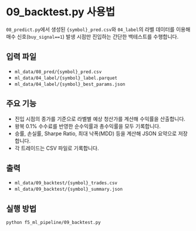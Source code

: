 # 09_backtest.py 사용법

`08_predict.py`에서 생성된 `{symbol}_pred.csv`와 `04_label`의 라벨 데이터를 이용해
매수 신호(`buy_signal==1`) 발생 시점만 진입하는 간단한 백테스트를 수행합니다.

## 입력 파일
- `ml_data/08_pred/{symbol}_pred.csv`
- `ml_data/04_label/{symbol}_label.parquet`
- `ml_data/04_label/{symbol}_best_params.json`

## 주요 기능
- 진입 시점의 종가를 기준으로 라벨별 예상 청산가를 계산해 수익률을 산출합니다.
- 왕복 0.1% 수수료를 반영한 순수익률과 총수익률을 모두 기록합니다.
- 승률, 손실률, Sharpe Ratio, 최대 낙폭(MDD) 등을 계산해 JSON 요약으로 저장합니다.
- 각 트레이드는 CSV 파일로 기록합니다.

## 출력
- `ml_data/09_backtest/{symbol}_trades.csv`
- `ml_data/09_backtest/{symbol}_summary.json`

## 실행 방법
```bash
python f5_ml_pipeline/09_backtest.py
```

